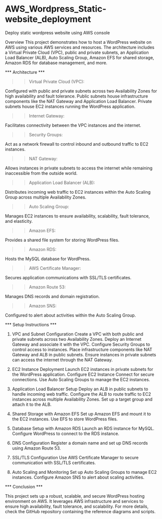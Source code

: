 # AWS_Wordpress_Static-website_deployment
Deploy static wordpress website using AWS console

Overview
This project demonstrates how to host a WordPress website on AWS using various AWS services and resources. The architecture includes a Virtual Private Cloud (VPC), public and private subnets, an Application Load Balancer (ALB), Auto Scaling Group, Amazon EFS for shared storage, Amazon RDS for database management, and more.

*** Architecture ***

>> Virtual Private Cloud (VPC):

Configured with public and private subnets across two Availability Zones for high availability and fault tolerance.
Public subnets house infrastructure components like the NAT Gateway and Application Load Balancer.
Private subnets house EC2 instances running the WordPress application.

>> Internet Gateway:

Facilitates connectivity between the VPC instances and the internet.

>> Security Groups:

Act as a network firewall to control inbound and outbound traffic to EC2 instances.

>> NAT Gateway:

Allows instances in private subnets to access the internet while remaining inaccessible from the outside world.

>> Application Load Balancer (ALB):

Distributes incoming web traffic to EC2 instances within the Auto Scaling Group across multiple Availability Zones.

>> Auto Scaling Group:

Manages EC2 instances to ensure availability, scalability, fault tolerance, and elasticity.

>> Amazon EFS:

Provides a shared file system for storing WordPress files.

>> Amazon RDS:

Hosts the MySQL database for WordPress.

>> AWS Certificate Manager:

Secures application communications with SSL/TLS certificates.

>> Amazon Route 53:

Manages DNS records and domain registration.

>> Amazon SNS:

Configured to alert about activities within the Auto Scaling Group.

*** Setup Instructions ***

1. VPC and Subnet Configuration
Create a VPC with both public and private subnets across two Availability Zones.
Deploy an Internet Gateway and associate it with the VPC.
Configure Security Groups to control access to instances.
Place infrastructure components like NAT Gateway and ALB in public subnets.
Ensure instances in private subnets can access the internet through the NAT Gateway.

2. EC2 Instance Deployment
Launch EC2 instances in private subnets for the WordPress application.
Configure EC2 Instance Connect for secure connections.
Use Auto Scaling Groups to manage the EC2 instances.

3. Application Load Balancer Setup
Deploy an ALB in public subnets to handle incoming web traffic.
Configure the ALB to route traffic to EC2 instances across multiple Availability Zones.
Set up a target group and attach it to the ALB.

4. Shared Storage with Amazon EFS
Set up Amazon EFS and mount it to the EC2 instances.
Use EFS to store WordPress files.

5. Database Setup with Amazon RDS
Launch an RDS instance for MySQL.
Configure WordPress to connect to the RDS instance.

6. DNS Configuration
Register a domain name and set up DNS records using Amazon Route 53.

7. SSL/TLS Configuration
Use AWS Certificate Manager to secure communication with SSL/TLS certificates.

8. Auto Scaling and Monitoring
Set up Auto Scaling Groups to manage EC2 instances.
Configure Amazon SNS to alert about scaling activities.

*** Conclusion ***

This project sets up a robust, scalable, and secure WordPress hosting environment on AWS. It leverages AWS infrastructure and services to ensure high availability, fault tolerance, and scalability. For more details, check the GitHub repository containing the reference diagrams and scripts.

